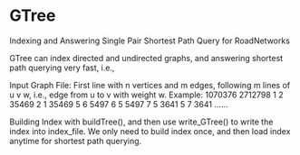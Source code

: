 # GTree
Indexing and Answering Single Pair Shortest Path Query for RoadNetworks

GTree can index directed and undirected graphs, and answering shortest path querying very fast, i.e.,   


Input Graph File: 
  First line with n vertices and m edges, following m lines of u v w, i.e., edge from u to v with weight w.
Example:
1070376 2712798
1 2 35469
2 1 35469
5 6 5497
6 5 5497
7 5 3641
5 7 3641
......

Building Index with buildTree(), and then use write_GTree() to write the index into index_file.
We only need to build index once, and then load index anytime for shortest path querying.
